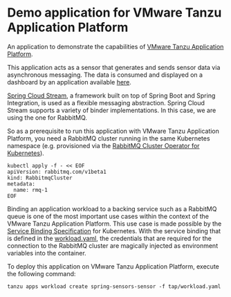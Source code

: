 # Demo application for VMware Tanzu Application Platform

An application to demonstrate the capabilities of [VMware Tanzu Application Platform](https://tanzu.vmware.com/application-platform).

This application acts as a sensor that generates and sends sensor data via asynchronous messaging.
The data is consumed and displayed on a dashboard by an application available [here](https://github.com/tanzu-end-to-end/spring-sensors/tree/rabbit).

[Spring Cloud Stream](https://spring.io/projects/spring-cloud-stream), a framework built on top of Spring Boot and Spring Integration, is used as a flexible messaging abstraction. 
Spring Cloud Stream supports a variety of binder implementations. In this case, we are using the one for RabbitMQ.

So as a prerequisite to run this application with VMware Tanzu Application Platform, you need a RabbitMQ cluster running in the same Kubernetes namespace (e.g. provisioned via the [RabbitMQ Cluster Operator for Kubernetes](https://www.rabbitmq.com/kubernetes/operator/operator-overview.html)).
```
kubectl apply -f - << EOF
apiVersion: rabbitmq.com/v1beta1
kind: RabbitmqCluster
metadata:
  name: rmq-1
EOF
```


Binding an application workload to a backing service such as a RabbitMQ queue is one of the most important use cases within the context of the VMware Tanzu Application Platform. 
This use case is made possible by the [Service Binding Specification](https://github.com/servicebinding/spec) for Kubernetes.
With the service binding that is defined in the [workload.yaml](tap/workload.yaml), the credentials that are required for the connection to the RabbitMQ cluster are magically injected as environment variables into the container.

To deploy this application on VMware Tanzu Application Platform, execute the following command:
```
tanzu apps workload create spring-sensors-sensor -f tap/workload.yaml
```
